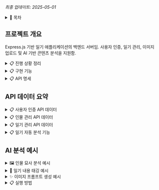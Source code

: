 *최종 업데이트: 2025-05-01*

<details>
<summary>📌 목차</summary>

- [프로젝트 개요](#프로젝트-개요)
- [진행 상황 정리](#진행-상황-정리)
- [구현 기능](#구현-기능)
- [API 명세](#api-명세)
- [API 데이터 요약](#api-데이터-요약)
- [AI 분석 예시](#ai-분석-예시)
- [실행 방법](#실행-방법)
</details>

## 프로젝트 개요

Express.js 기반 일기 애플리케이션의 백엔드 서버임. 사용자 인증, 일기 관리, 이미지 업로드 및 AI 기반 콘텐츠 분석을 지원함.

<details>
<summary>📋 진행 상황 정리</summary>

### 1. 백엔드 개발

- Express.js 기반 RESTful API 서버 구축함
- MongoDB 데이터베이스 연결 설정함
- 사용자 인증 및 권한 관리 구현함
- 일기 CRUD 기능 구현함
- 이미지 업로드 기능 구현함
- OpenAI API를 활용한 이미지 특징 분석 기능 추가함
- 주변 사람들의 정보 및 사진 관리 기능 추가함
- 일기 내용 자동 분석으로 태그 및 무드 추출 기능 추가함

### 2. AWS 설정

- IAM 사용자 생성 및 액세스 키 발급함
- S3 버킷 생성 (보안 설정 적용)함
- S3 서명된 URL 기능 추가 (비공개 이미지 접근용)함
- `uploadToS3` 함수에서 `ACL: 'public-read'` 제거됨

### 3. 환경 변수 설정

- MongoDB 연결 키 설정함
- JWT 비밀키 설정함
- AWS 액세스 키 및 설정함
- 포트 설정함
- OpenAI API 키 설정함

### 4. 이미지 특징 분석 프롬프트

- GPT-o4-mini 모델 활용한 이미지 특징 포착 방식을 사용함
- reasoning 모델 사용해 더 정교한 분석을 수행함
- 얼굴 특징 분석: 눈, 코, 입의 형태/색상/위치 분석함
- 헤어스타일 분석: 길이, 색상, 스타일링 분석함
- 피부톤 및 얼굴형 분석: 피부 색조, 얼굴 윤곽 분석함
- 기본 인적 특성 추정: 성별, 인종, 나이 추정함
- 특징을 종합한 단일 문장으로 출력함
- 검색 및 인물 특성 파악에 활용함

### 5. 일기 내용 분석 프롬프트

- GPT-o4-mini 모델을 활용한 일기 텍스트 분석을 수행함
- 일기 제목과 내용에서 자동으로 태그 추출함
  - 장소: 일기에 언급된 장소 (카페, 학교, 공원 등)
  - 시간대: 일기에 언급된 시간대 (아침, 오후, 저녁 등)
  - 활동: 주요 활동 (공부, 운동, 쇼핑, 여행 등)
  - 인물: 일기에 언급된 인물 관계 (친구, 가족, 연인, 동료 등)
  - 이벤트: 특별한 이벤트 (생일, 여행, 시험, 모임 등)
  - 날씨: 일기에 언급된 날씨 상태 (맑음, 비, 눈 등)
- 일기 내용에서 감정 상태(무드) 자동 분석함
- 사용자 입력 태그와 자동 분석 태그 병합 기능을 제공함
</details>

<details>
<summary>📋 구현 기능</summary>

### 1. 사용자 관리

- 회원가입 (얼굴 사진 업로드 포함) 기능 제공함
- 로그인/인증 기능 제공함
- 프로필 조회 및 업데이트 기능 제공함

### 2. 일기 관리

- 일기 작성 (텍스트 및 이미지 업로드) 기능 제공함
- 일기 조회 (전체 또는 개별) 기능 제공함
- 일기 수정 및 삭제 기능 제공함
- 일기 검색 기능 제공함
- 일기 내용 자동 분석 (태그, 무드 추출) 기능 제공함
- 일기 내용을 기반으로 이미지 생성 프롬프트 자동 생성 기능 제공함

### 3. 사람 관리

- 주변 사람들의 정보 및 사진 추가 기능 제공함
- 사람 정보 조회 (목록/개별) 기능 제공함
- 사람 정보 수정 및 삭제 기능 제공함
- 사람 검색 기능 제공함
- OpenAI API를 활용한 이미지 특징 분석 기능 제공함
- 일기 내용 자동 분석을 통한 태그 및 감정 추출 기능 제공함
- 일기 내용을 분석하여 이미지 생성 프롬프트 제공 기능 추가함
- 분석 결과를 기반으로 한 검색 기능 강화함

### 4. AI 기반 분석

- OpenAI API를 활용한 이미지 특징 분석 기능 제공함
- 일기 내용 자동 분석을 통한 태그 및 감정 추출 기능 제공함
- 분석 결과를 기반으로 한 검색 기능 강화함

### 5. 파일 업로드

- 로컬 스토리지 및 AWS S3 클라우드 스토리지 지원함
- 이미지 파일 필터링 및 크기 제한 기능 제공함

### 6. 보안

- JWT 기반 인증 사용함
- 비밀번호 해싱 사용함
- 권한 검증 수행함
</details>

<details>
<summary>📋 API 명세</summary>

| 메소드 | 엔드포인트                     | 설명                             | 인증 필요 | 요청 본문                                      | 응답                                       |
|--------|--------------------------------|----------------------------------|-----------|-----------------------------------------------|-------------------------------------------|
| POST   | /api/users/register            | 회원가입                         | 아니오    | username, email, password, profilePhoto(파일) | 사용자 정보, JWT 토큰                     |
| POST   | /api/users/login               | 로그인                           | 아니오    | email, password                               | 사용자 정보, JWT 토큰                     |
| GET    | /api/users/profile             | 프로필 조회                      | 예        | -                                             | 사용자 정보                               |
| PUT    | /api/users/profile/photo       | 프로필 사진 업데이트             | 예        | profilePhoto(파일)                           | 업데이트된 사용자 정보                    |
| POST   | /api/diaries                   | 일기 작성                        | 예        | title, content, mood(선택), tags(선택), photos(선택)     | 생성된 일기 정보 (AI 분석 태그/무드 포함)   |
| GET    | /api/diaries                   | 내 일기 전체 조회                | 예        | -                                             | 일기 목록                                 |
| GET    | /api/diaries/search?keyword=값 | 일기 검색                        | 예        | query: keyword                               | 검색 결과 일기 목록                       |
| GET    | /api/diaries/:id               | 특정 일기 조회                   | 예        | -                                             | 일기 상세 정보                            |
| GET    | /api/diaries/:id/prompt        | 일기 기반 이미지 생성 프롬프트  | 예        | -                                             | 생성된 프롬프트 텍스트                    |
| PUT    | /api/diaries/:id               | 일기 수정                        | 예        | title(선택), content(선택), mood(선택), tags(선택), photos(선택) | 업데이트된 일기 정보 (AI 분석 태그/무드 포함) |
| DELETE | /api/diaries/:id               | 일기 삭제                        | 예        | -                                             | 성공 메시지                               |
| POST   | /api/people                    | 사람 추가                        | 예        | name, relation, notes, photo(파일)           | 생성된 사람 정보                          |
| GET    | /api/people                    | 내가 추가한 사람 목록             | 예        | -                                             | 사람 목록                                 |
| GET    | /api/people/search?keyword=값  | 사람 검색                        | 예        | query: keyword                               | 검색 결과 사람 목록                       |
| GET    | /api/people/:id                | 특정 사람 조회                   | 예        | -                                             | 사람 상세 정보                            |
| PUT    | /api/people/:id                | 사람 정보 수정                   | 예        | name, relation, notes, photo(파일)           | 업데이트된 사람 정보                      |
| DELETE | /api/people/:id                | 사람 삭제                        | 예        | -                                             | 성공 메시지                               |
</details>

## API 데이터 요약

<details>
<summary>📋 사용자 인증 API 데이터</summary>

| API 엔드포인트 | 요청 데이터 | 응답 데이터 |
|---------------|------------|------------|
| POST /api/users/register | username, email, password, profilePhoto(선택) | _id, username, email, profilePhoto, profilePhotoFeatures, token |
| POST /api/users/login | email, password | _id, username, email, profilePhoto, profilePhotoFeatures, token |
| GET /api/users/profile | Authorization 헤더(Bearer 토큰) | _id, username, email, profilePhoto, profilePhotoFeatures |
| PUT /api/users/profile/photo | Authorization 헤더(Bearer 토큰), profilePhoto(파일) | _id, username, email, profilePhoto, profilePhotoFeatures |
</details>

<details>
<summary>📋 인물 관리 API 데이터</summary>

| API 엔드포인트 | 요청 데이터 | 응답 데이터 |
|---------------|------------|------------|
| POST /api/people | Authorization 헤더(Bearer 토큰), name, relation(선택), notes(선택), photo(필수) | _id, user, name, relation, photo, photoFeatures, notes, createdAt, updatedAt |
| GET /api/people | Authorization 헤더(Bearer 토큰) | 인물 객체 배열 |
| GET /api/people/search | Authorization 헤더(Bearer 토큰), keyword(쿼리 파라미터) | 검색 결과 인물 객체 배열 |
| GET /api/people/:id | Authorization 헤더(Bearer 토큰), id(경로 파라미터) | 인물 객체 |
| PUT /api/people/:id | Authorization 헤더(Bearer 토큰), id(경로 파라미터), name(선택), relation(선택), notes(선택), photo(선택) | 수정된 인물 객체 |
| DELETE /api/people/:id | Authorization 헤더(Bearer 토큰), id(경로 파라미터) | 삭제 메시지 |
</details>

<details>
<summary>📋 일기 관리 API 데이터</summary>

| API 엔드포인트 | 요청 데이터 | 응답 데이터 |
|---------------|------------|------------|
| POST /api/diaries | Authorization 헤더(Bearer 토큰), title, content, mood(선택), tags(선택), photos(선택) | _id, user, title, content, mood, photos, photoFeatures, tags, createdAt, updatedAt |
| GET /api/diaries | Authorization 헤더(Bearer 토큰) | 일기 객체 배열 |
| GET /api/diaries/search | Authorization 헤더(Bearer 토큰), keyword(쿼리 파라미터) | 검색 결과 일기 객체 배열 |
| GET /api/diaries/:id | Authorization 헤더(Bearer 토큰), id(경로 파라미터) | 일기 객체 |
| PUT /api/diaries/:id | Authorization 헤더(Bearer 토큰), id(경로 파라미터), title(선택), content(선택), mood(선택), tags(선택), photos(선택) | 수정된 일기 객체 |
| DELETE /api/diaries/:id | Authorization 헤더(Bearer 토큰), id(경로 파라미터) | 삭제 메시지 |
| GET /api/diaries/:id/prompt | Authorization 헤더(Bearer 토큰), id(경로 파라미터) | { prompt: "생성된 프롬프트 문자열" } |
</details>

<details>
<summary>📋 일기 자동 분석 기능</summary>

### 기능 개요

일기 작성 또는 수정 시 사용자가 입력한 제목과 내용을 분석하여 자동으로 태그와 무드(감정 상태)를 생성함.

### 동작 방식

1. **태그 자동 생성**
   - 사용자가 태그를 입력하지 않으면 일기 내용에서 자동으로 태그를 추출함.
   - 사용자가 일부 태그를 입력한 경우, 사용자 입력 태그와 자동 생성 태그를 병합함.
   - 태그는 장소, 시간대, 활동, 인물 관계, 이벤트, 날씨 등의 정보를 포함함.

2. **무드(감정) 자동 분석**
   - 사용자가 기분/감정을 입력하지 않으면 일기 내용에서 주요 감정을 분석하여 설정함.
   - 사용자가 직접 기분을 입력한 경우, 해당 입력값을 우선 사용함.

3. **분석 결과 활용**
   - 분석된 태그와 무드는 일기 데이터와 함께 저장됨.
   - 검색 기능을 통해 특정 태그나 감정으로 일기를 쉽게 찾을 수 있음.
   - 자동 생성된 태그는 사용자가 입력한 태그와 동등하게 검색에 활용됨.

### 사용 방법

- 일기 작성 시 제목과 내용만 입력하고 태그와 무드는 비워두면 자동으로 생성됨.
- 태그 필드에 일부 태그만 입력하면, 자동 생성 태그가 추가로 병합됨.
- 무드 필드를 비워두면 자동으로 감정 상태가 분석되어 설정됨.
</details>

## AI 분석 예시

<details>
<summary>🖼️ 인물 묘사 분석 예시</summary>

AI는 업로드된 인물 사진을 분석하여 다음과 같이 주요 특징을 묘사합니다. 이 정보는 인물 검색 및 관리에 활용될 수 있습니다.

**입력 이미지 예시:**

![인물 사진 예시](pictures/프로필예_카리나.jpg)

**분석 결과:**

![인물 묘사 결과](pictures/인물묘사%20결과.png)

</details>

<details>
<summary>📝 일기 내용 태깅 예시</summary>

일기 작성 시 AI가 자동으로 내용을 분석하여 관련 태그와 감정(무드)을 추출합니다. 이를 통해 사용자는 과거의 기록을 더 쉽게 검색하고 분류할 수 있습니다.

**입력 일기 예시:**

![일기 작성 예시](pictures/일기%20작성%20예시.png)

**자동 태깅 결과:**

![일기 내용 태그 결과](pictures/일기%20내용%20태그%20결과.png)

</details>

<details>
<summary>✨ 이미지 프롬프트 생성 예시</summary>

특정 일기의 내용을 기반으로 AI가 이미지 생성을 위한 프롬프트를 자동으로 만들어줍니다. 이 프롬프트를 활용하여 사용자는 일기와 관련된 이미지를 생성할 수 있습니다.

**프롬프트 생성 결과:**

![이미지 프롬프트 생성 예시](pictures/이미지%20프롬프트%20생성.png)

</details>

<details>
<summary>📋 실행 방법</summary>

### 필수 환경 변수

프로젝트 루트에 `.env` 파일을 생성하고 다음 환경 변수를 설정해야 함:

```
PORT=5000
MONGO_URI=your_mongodb_connection_string
JWT_SECRET=your_jwt_secret
AWS_ACCESS_KEY_ID=your_aws_access_key
AWS_SECRET_ACCESS_KEY=your_aws_secret_key
AWS_REGION=your_aws_region
AWS_S3_BUCKET=your_s3_bucket_name
OPENAI_API_KEY=your_openai_api_key
```

### 개발 서버 실행

```bash
# 의존성 설치
npm install

# 개발 서버 실행
npm run dev
```

서버는 기본적으로 http://localhost:5000 에서 실행됨.
</details>
